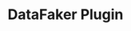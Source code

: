 ---
title: "DataFaker Plugin"
images: []
menu:
  docs:
    parent: "plugins"
    identifier: "datafaker-plugin"
weight: 100
---